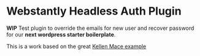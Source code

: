 # Webstantly Headless Auth Plugin

**WIP**
Test plugin to override the emails for new user and recover password for our **next wordpress starter boilerplate**.

This is a work based on the great [Kellen Mace example](https://github.com/kellenmace/run-through-history-backend)
